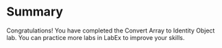 # Summary

Congratulations! You have completed the Convert Array to Identity Object lab. You can practice more labs in LabEx to improve your skills.
